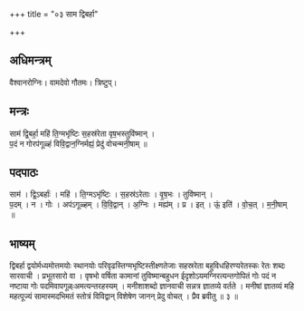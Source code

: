 +++
title = "०३ साम द्विबर्हा"

+++
## अधिमन्त्रम्
वैश्वानरोग्निः। वामदेवो गौतमः। त्रिष्टुप्।

## मन्त्रः
साम॑ द्वि॒बर्हा॒ महि॑ ति॒ग्मभृ॑ष्टिः स॒हस्र॑रेता वृष॒भस्तुवि॑ष्मान् ।  
प॒दं न गोरप॑गूळ्हं विवि॒द्वान॒ग्निर्मह्यं॒ प्रेदु॑ वोचन्मनी॒षाम् ॥

## पदपाठः
साम॑ । द्वि॒ऽबर्हाः॑ । महि॑ । ति॒ग्मऽभृ॑ष्टिः । स॒हस्र॑ऽरेताः । वृ॒ष॒भः । तुवि॑ष्मान् ।  
प॒दम् । न । गोः । अप॑ऽगूळ्हम् । वि॒वि॒द्वान् । अ॒ग्निः । मह्य॑म् । प्र । इत् । ऊं॒ इति॑ । वो॒च॒त् । म॒नी॒षाम् ॥

## भाष्यम्
द्विबर्हा द्वयोर्मध्यमोत्तमयोः स्थानयोः परिवृढस्तिग्मभृष्टिस्तीक्ष्णतेजाः सहस्ररेता बहुविधहिरण्यरेतस्कः रेतः शब्दः सारवाची । प्रभूतसारो वा । वृषभो वर्षिता कामानां तुविष्मान्बहुधन ईदृशोऽयमग्निरत्यन्तगोपितं गोः पदं न नष्टाया गोः पदमिवापगूळ्ःअमत्यन्तरहस्यम् । मनीशाशब्दो ज्ञानवाची सन्नत्र ज्ञातव्ये वर्तते । मनीषां ज्ञातव्यं महि महत्पूज्यं सामास्मदभिमतं स्तोत्रं विविद्वान् विशेषेण जानन् प्रेदु वोचत् । प्रैव ब्रवीतु ॥ ३ ॥
